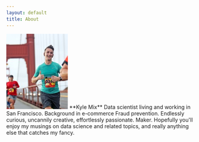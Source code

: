 ```yaml
---
layout: default
title: About
---
```


<img src="/images/bridge.jpg" class="right" />
**Kyle Mix** Data scientist living and working in San Francisco.  Background in e-commerce Fraud prevention.  Endlessly curious, uncannily creative, effortlessly passionate.  Maker.  Hopefully you'll enjoy my musings on data science and related topics, and really anything else that catches my fancy.